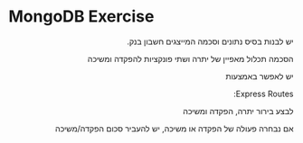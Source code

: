 <h1>MongoDB Exercise</h1>
<div dir="rtl">
<p>
יש לבנות בסיס נתונים וסכמה המייצגים חשבון בנק. 
</p><p>
הסכמה תכלול מאפיין של יתרה ושתי פונקציות להפקדה ומשיכה
</p><p>
יש לאפשר באמצעות
</p><p>
Express Routes:
</p><p>
לבצע בירור יתרה, הפקדה ומשיכה
</p><p>
אם נבחרה פעולה של הפקדה או משיכה, יש להעביר סכום הפקדה/משיכה 
</p>
</div>